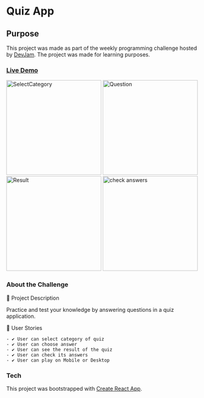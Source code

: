 # Quiz App

## Purpose

This project was made as part of the weekly programming challenge hosted by [DevJam](https://devjam.vercel.app/projects). The project was made for learning purposes.

### [Live Demo](https://dancema21.github.io/quiz-app/)

<img href="https://github.com/dancema21/quiz-app/blob/58dfba7b4d5783210772ca09e350cfec838aef6c/public/StartQuizView.png" alt="SelectCategory" width="250">
<img href="https://github.com/dancema21/quiz-app/blob/58dfba7b4d5783210772ca09e350cfec838aef6c/public/QuestionQuiz.png" alt="Question" width="250">
<img href="https://github.com/dancema21/quiz-app/blob/58dfba7b4d5783210772ca09e350cfec838aef6c/public/ResultQuiz.png" alt="Result" width="250">
<img href="https://github.com/dancema21/quiz-app/blob/58dfba7b4d5783210772ca09e350cfec838aef6c/public/CheckAnswerQuiz.png" alt="check answers" width="250">

### About the Challenge

📝 Project Description

Practice and test your knowledge by answering questions in a quiz application.

📑 User Stories

    - ✔️ User can select category of quiz
    - ✔️ User can choose answer
    - ✔️ User can see the result of the quiz
    - ✔️ User can check its answers
    - ✔️ User can play on Mobile or Desktop

### Tech

This project was bootstrapped with [Create React App](https://github.com/facebook/create-react-app).
